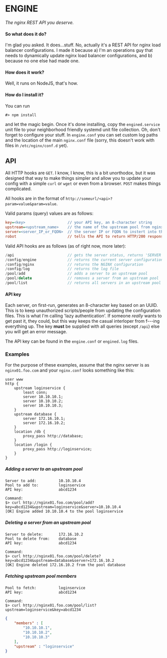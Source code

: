 # ENGINE
*The nginx REST API you deserve.*

#### So what does it do?
I'm glad you asked. It does...stuff. No, actually it's a REST API for nginx load balancer configurations. I made it because a) I'm an operations guy that needs to dynamically update nginx load balancer configurations, and b) because no one else had made one.

#### How does it work?
Well, it runs on NodeJS, that's how.

#### How do I install it?
You can run
```
#> npm install
```
and let the magic begin. Once it's done installing, copy the `engined.service` unit file to your neighborhood friendly systemd unit file collection. Oh, don't forget to configure your stuff. In `engine.conf` you can set custom log paths and the location of the main `nginx.conf` file (sorry, this doesn't work with files in `/etc/nginx/conf.d` yet).

## API
All HTTP hooks are `GET`. I know, I know, this is a bit unorthodox, but it was designed that way to make things simpler and allow you to update your config with a simple `curl` or `wget` or even from a browser. `POST` makes things complicated.

All hooks are in the format of `http://someurl/<api>?param=value&param=value`.

Valid params (query) values are as follows:
```ini
key=<key>                   // your API key, an 8-character string
upstream=<upstream_name>    // the name of the upstream pool from nginx.conf
server=<server_IP_or_FQDN>  // the server IP or FQDN to instert into the pool
robot                       // tells the API to return HTTP/200 responses instead of text, useful for scripts
```

Valid API hooks are as follows (as of right now, more later):
```c++
/api                        // gets the server status, returns 'SERVER IS UP' or 200
/config/engine              // returns the current server configuration in JSON
/config/nginx               // returns the NGINX configuration
/config/log                 // returns the log file
/pool/add                   // adds a server to an upstream pool
/pool/delete                // removes a server from an upstream pool
/pool/list                  // returns all servers in an upstream pool as JSON
```

#### API key
Each server, on first-run, generates an 8-character key based on an UUID. This is to keep unauthorized scripts/people from updating the configuration files. This is what I'm calling 'lazy authentication'. If someone *really* wants to get past it, they could, but this way keeps the casual interloper from f---ing everything up. The key **must** be supplied with all queries (except `/api`) else you will get an error message.

The API key can be found in the `engine.conf` or `engined.log` files.

### Examples
For the purpose of these examples, assume that the nginx server is as `nginx01.foo.com` and your `nginx.conf` looks something like this:
```Nginx
user www
http {
    upstream loginservice {
        least conn;
        server 10.10.10.1;
        server 10.10.10.2;
        server 10.10.10.3;
    }
    upstream database {
        server 172.16.10.1;
        server 172.16.10.2;
    }
    location /db {
        proxy_pass http://database;
    }
    location /login {
        proxy_pass http://loginservice;
    }
}
```

##### Adding a server to an upstream pool
```
Server to add:          10.10.10.4
Pool to add to:         loginservice
API key:                abcd1234

Command:
$> curl http://nginx01.foo.com/pool/add?key=abcd1234&upstream=loginservice&server=10.10.10.4
[OK] Engine added 10.10.10.4 to the pool loginservice
```

##### Deleting a server from an upstream pool
```
Server to delete:       172.16.10.2
Pool to delete from:    database
API key:                abcd1234

Command:
$> curl http://nginx01.foo.com/pool/delete?key=abcd1234&upstream=database&server=172.16.10.2
[OK] Engine deleted 172.16.10.2 from the pool database
```

##### Fetching upstream pool members
```
Pool to fetch:          loginservice
API key:                abcd1234

Command:
$> curl http://nginx01.foo.com/pool/list?upstream=loginservice&key=abcd1234
```
```JSON
{
    "members" : [
        "10.10.10.1",
        "10.10.10.2",
        "10.10.10.3"
    ],
    "upstream" : "loginservice"
}
```
